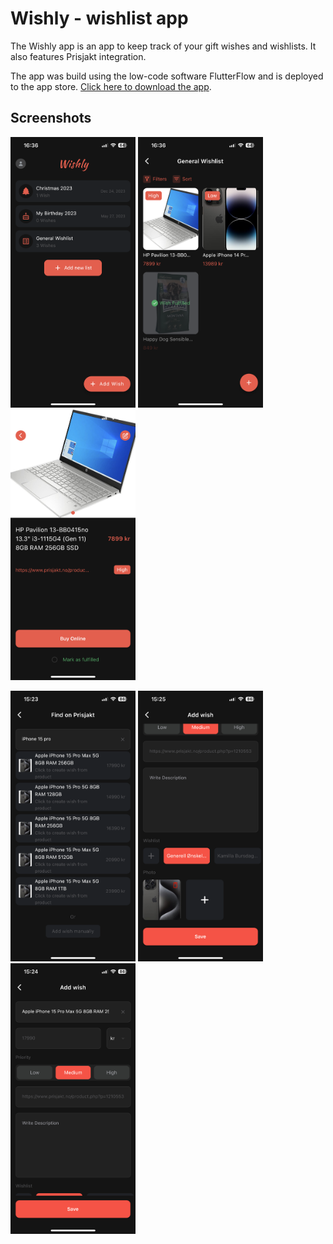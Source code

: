 # Wishly - wishlist app
The Wishly app is an app to keep track of your gift wishes and wishlists. It also features Prisjakt integration.

The app was build using the low-code software FlutterFlow and is deployed to the app store. [Click here to download the app](https://apps.apple.com/no/app/wishly-the-wishlist-app/id1666070879?l=nb).

## Screenshots
<img src="/screenshots/IMG_9229.PNG" width="200"> <img src="/screenshots/IMG_9230.PNG" width="200"> <img src="/screenshots/IMG_9231.PNG" width="200">

<img src="/screenshots/20231105_142332000_iOS.png" width="200"> <img src="/screenshots/20231105_142504000_iOS.png" width="200"> <img src="/screenshots/20231105_142452000_iOS.png" width="200"> 
